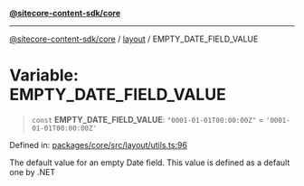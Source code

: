[**@sitecore-content-sdk/core**](../../README.md)

***

[@sitecore-content-sdk/core](../../README.md) / [layout](../README.md) / EMPTY\_DATE\_FIELD\_VALUE

# Variable: EMPTY\_DATE\_FIELD\_VALUE

> `const` **EMPTY\_DATE\_FIELD\_VALUE**: `"0001-01-01T00:00:00Z"` = `'0001-01-01T00:00:00Z'`

Defined in: [packages/core/src/layout/utils.ts:96](https://github.com/Sitecore/content-sdk/blob/d66d73920955c32f18807cacf98f4ede97be14bd/packages/core/src/layout/utils.ts#L96)

The default value for an empty Date field.
This value is defined as a default one by .NET
